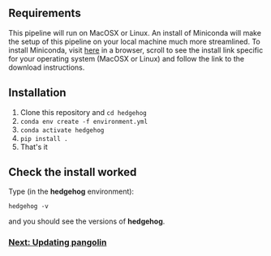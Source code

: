 ## Requirements

This pipeline will run on MacOSX or Linux. An install of Miniconda will make the setup of this pipeline on your local machine much more streamlined. To install Miniconda, visit [here](https://docs.conda.io/en/latest/miniconda.html) in a browser, scroll to see the install link specific for your operating system (MacOSX or Linux) and follow the link to the download instructions. 

## Installation

1. Clone this repository and ``cd hedgehog``
2. ``conda env create -f environment.yml``
3. ``conda activate hedgehog``
4. ``pip install .``
5. That's it

## Check the install worked

Type (in the <strong>hedgehog</strong> environment):

```
hedgehog -v
```
and you should see the versions of <strong>hedgehog</strong>.

### [Next: Updating pangolin](./updating.md)